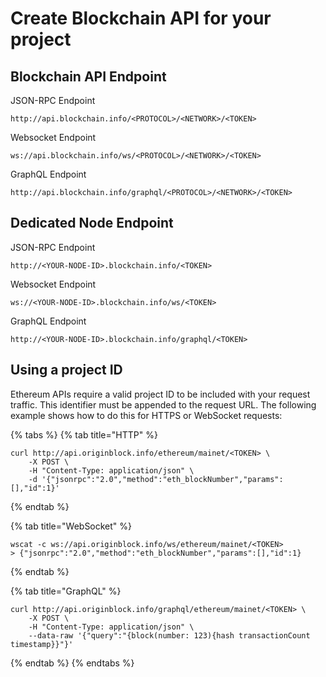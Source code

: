 # Create Blockchain API for your project

## Blockchain API Endpoint

JSON-RPC Endpoint

```
http://api.blockchain.info/<PROTOCOL>/<NETWORK>/<TOKEN>
```

Websocket Endpoint

```
ws://api.blockchain.info/ws/<PROTOCOL>/<NETWORK>/<TOKEN>
```

GraphQL Endpoint

```
http://api.blockchain.info/graphql/<PROTOCOL>/<NETWORK>/<TOKEN>
```

## Dedicated Node Endpoint



JSON-RPC Endpoint

```
http://<YOUR-NODE-ID>.blockchain.info/<TOKEN>
```

Websocket Endpoint

```
ws://<YOUR-NODE-ID>.blockchain.info/ws/<TOKEN>
```

GraphQL Endpoint

```
http://<YOUR-NODE-ID>.blockchain.info/graphql/<TOKEN>
```

## Using a project ID

Ethereum APIs require a valid project ID to be included with your request traffic. This identifier must be appended to the request URL. The following example shows how to do this for HTTPS or WebSocket requests:

{% tabs %}
{% tab title="HTTP" %}
```
curl http://api.originblock.info/ethereum/mainet/<TOKEN> \
    -X POST \
    -H "Content-Type: application/json" \
    -d '{"jsonrpc":"2.0","method":"eth_blockNumber","params":[],"id":1}'
```
{% endtab %}

{% tab title="WebSocket" %}
```
wscat -c ws://api.originblock.info/ws/ethereum/mainet/<TOKEN>
> {"jsonrpc":"2.0","method":"eth_blockNumber","params":[],"id":1}
```
{% endtab %}

{% tab title="GraphQL" %}
```
curl http://api.originblock.info/graphql/ethereum/mainet/<TOKEN> \
    -X POST \
    -H "Content-Type: application/json" \
    --data-raw '{"query":"{block(number: 123){hash transactionCount timestamp}}"}'
```
{% endtab %}
{% endtabs %}
